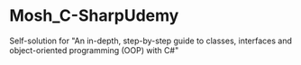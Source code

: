 # Mosh_C-SharpUdemy
Self-solution for "An in-depth, step-by-step guide to classes, interfaces and object-oriented programming (OOP) with C#"
